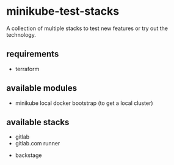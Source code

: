 # minikube-test-stacks

A collection of multiple stacks to test new features or try out the technology.

## requirements

- terraform

## available modules

- minikube local docker bootstrap (to get a local cluster)

## available stacks

- gitlab
- gitlab.com runner
<!-- - tekton
  - gitlab webhook / eventlistener usecase -->
- backstage


